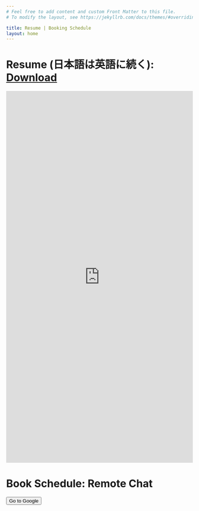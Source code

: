 ```yaml
---
# Feel free to add content and custom Front Matter to this file.
# To modify the layout, see https://jekyllrb.com/docs/themes/#overriding-theme-defaults

title: Resume | Booking Schedule
layout: home
---
```


# Resume (日本語は英語に続く): [Download](https://docs.google.com/document/d/1G-Ve5RgPX9OChY1vUnKaHwharAgfwSop/edit)

<iframe
    src="https://docs.google.com/document/d/e/2PACX-1vRSJB4d3v2pHuwu362aqDlWva2Zwjyk9YqY-JbtxIODSeI7CQCM4luK7XMRfCjYXA/pub?embedded=true"
    style="margin:0px;padding:0px;overflow:hidden;"
    width="100%"
    height="1000px"
    frameborder="0"
></iframe>
<br />

# Book Schedule: Remote Chat
<a href="https://calendar.app.google/rzRnYrxEPQybRQA16" target="_blank">
    <button>Go to Google</button>
</a>
